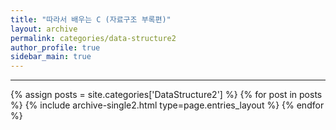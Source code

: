 ```yaml
---
title: "따라서 배우는 C (자료구조 부록편)"
layout: archive
permalink: categories/data-structure2
author_profile: true
sidebar_main: true
---
```


<!-- 공백이 포함되어 있는 카테고리 이름의 경우 site.categories['a b c'] 이런식으로! -->

***

{% assign posts = site.categories['DataStructure2'] %}
{% for post in posts %} {% include archive-single2.html type=page.entries_layout %} {% endfor %}
